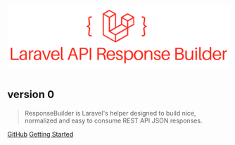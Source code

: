 ![logo](_media/logo.png)

# <small>version 0</small>

> ResponseBuilder is Laravel's helper designed to build nice, normalized and easy to consume REST API JSON responses.

[GitHub](https://github.com/milantarami/laravel-api-response-builder)
[Getting Started](#getting-started)

